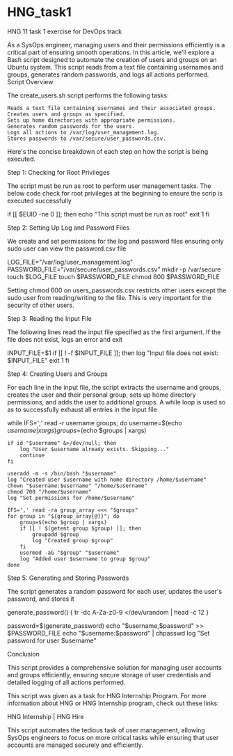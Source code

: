 # HNG_task1
HNG 11 task 1 exercise for DevOps track



As a SysOps engineer, managing users and their permissions efficiently is a critical part of ensuring smooth operations. In this article, we'll explore a Bash script designed to automate the creation of users and groups on an Ubuntu system. This script reads from a text file containing usernames and groups, generates random passwords, and logs all actions performed.
Script Overview

The create_users.sh script performs the following tasks:

    Reads a text file containing usernames and their associated groups.
    Creates users and groups as specified.
    Sets up home directories with appropriate permissions.
    Generates random passwords for the users.
    Logs all actions to /var/log/user_management.log.
    Stores passwords to /var/secure/user_passwords.csv.

Here's the concise breakdown of each step on how the script is being executed.

Step 1: Checking for Root Privileges

The script must be run as root to perform user management tasks. The below code check for root privileges at the beginning to ensure the scrip is executed successfully

if [[ $EUID -ne 0 ]]; then
   echo "This script must be run as root" 
   exit 1
fi

Step 2: Setting Up Log and Password Files

We create and set permissions for the log and password files ensuring only sudo user can view the password.csv file

LOG_FILE="/var/log/user_management.log"
PASSWORD_FILE="/var/secure/user_passwords.csv"
mkdir -p /var/secure
touch $LOG_FILE
touch $PASSWORD_FILE
chmod 600 $PASSWORD_FILE

Setting chmod 600 on users_passwords.csv restricts other users except the sudo user from reading/writing to the file. This is very important for the security of other users.

Step 3: Reading the Input File

The following lines read the input file specified as the first argument. If the file does not exist, logs an error and exit

INPUT_FILE=$1
if [[ ! -f $INPUT_FILE ]]; then
    log "Input file does not exist: $INPUT_FILE"
    exit 1
fi

Step 4: Creating Users and Groups

For each line in the input file, the script extracts the username and groups, creates the user and their personal group, sets up home directory permissions, and adds the user to additional groups. A while loop is used so as to successfully exhaust all entries in the input file

while IFS=';' read -r username groups; do
    username=$(echo $username | xargs)
    groups=$(echo $groups | xargs)

    if id "$username" &>/dev/null; then
        log "User $username already exists. Skipping..."
        continue
    fi

    useradd -m -s /bin/bash "$username"
    log "Created user $username with home directory /home/$username"
    chown "$username:$username" "/home/$username"
    chmod 700 "/home/$username"
    log "Set permissions for /home/$username"

    IFS=',' read -ra group_array <<< "$groups"
    for group in "${group_array[@]}"; do
        group=$(echo $group | xargs)
        if [[ ! $(getent group $group) ]]; then
            groupadd $group
            log "Created group $group"
        fi
        usermod -aG "$group" "$username"
        log "Added user $username to group $group"
    done

Step 5: Generating and Storing Passwords

The script generates a random password for each user, updates the user's password, and stores it 

generate_password() {
    tr -dc A-Za-z0-9 </dev/urandom | head -c 12
}

password=$(generate_password)
echo "$username,$password" >> $PASSWORD_FILE
echo "$username:$password" | chpasswd
log "Set password for user $username"

Conclusion

This script provides a comprehensive solution for managing user accounts and groups efficiently, ensuring secure storage of user credentials and detailed logging of all actions performed.

This script was given as a task for HNG Internship Program. For more information about HNG or HNG Internship program, check out these links:

HNG Internship | HNG Hire

This script automates the tedious task of user management, allowing SysOps engineers to focus on more critical tasks while ensuring that user accounts are managed securely and efficiently.
